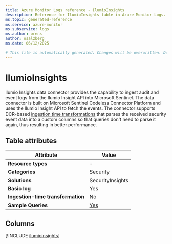 ```yaml
---
title: Azure Monitor Logs reference - IlumioInsights
description: Reference for IlumioInsights table in Azure Monitor Logs.
ms.topic: generated-reference
ms.service: azure-monitor
ms.subservice: logs
ms.author: orens
author: osalzberg
ms.date: 06/12/2025

# This file is automatically generated. Changes will be overwritten. Do not change this file directly.
---
```


# IlumioInsights

Ilumio Insights data connector provides the capability to ingest audit and event logs from the Ilumio Insight API into Microsoft Sentinel. The data connector is built on Microsoft Sentinel Codeless Connector Platform and uses the Ilumio Insight API to fetch the events. The connector supports DCR-based [ingestion time transformations](/azure/azure-monitor/logs/custom-logs-overview) that parses the received security event data into a custom columns so that queries don't need to parse it again, thus resulting in better performance.


## Table attributes

|Attribute|Value|
|---|---|
|**Resource types**|-|
|**Categories**|Security|
|**Solutions**| SecurityInsights|
|**Basic log**|Yes|
|**Ingestion-time transformation**|No|
|**Sample Queries**|[Yes](/azure/azure-monitor/reference/queries/ilumioinsights)|



## Columns
  
[!INCLUDE [ilumioinsights](~/reusable-content/ce-skilling/azure/includes/azure-monitor/reference/tables/ilumioinsights-include.md)]
